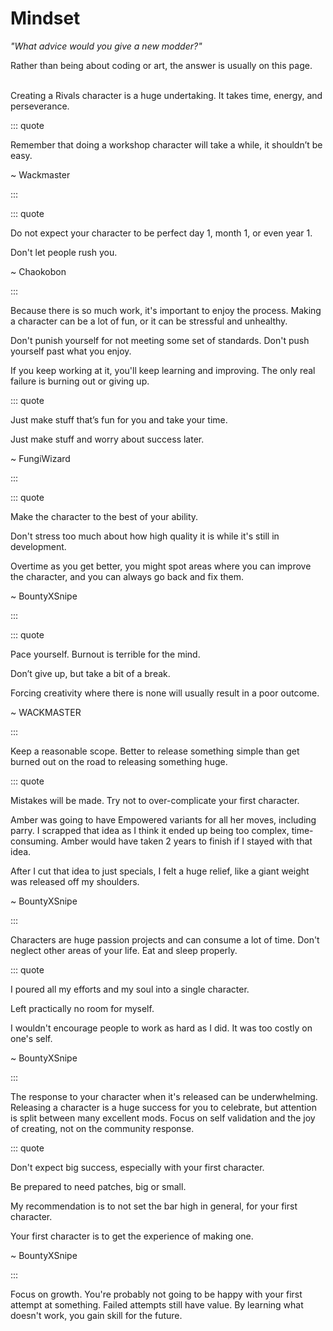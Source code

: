 # Mindset

*"What advice would you give a new modder?"*

Rather than being about coding or art, the answer is usually on this page.

\
Creating a Rivals character is a huge undertaking. It takes time, energy, and perseverance.

::: quote

Remember that doing a workshop character will take a while, it shouldn’t be easy.

~ Wackmaster

:::

::: quote

Do not expect your character to be perfect day 1, month 1, or even year 1.

Don't let people rush you.

~ Chaokobon

:::

Because there is so much work, it's important to enjoy the process. Making a character can be a lot of fun, or it can be
stressful and unhealthy.

Don't punish yourself for not meeting some set of standards. Don't push yourself past what you enjoy.

If you keep working at it, you'll keep learning and improving. The only real failure is burning out or giving up.

::: quote

Just make stuff that’s fun for you and take your time.

Just make stuff and worry about success later.

~ FungiWizard

:::

::: quote

Make the character to the best of your ability.

Don't stress too much about how high quality it is while it's still in development.

Overtime as you get better, you might spot areas where you can improve the character, and you can always go back and fix
them.

~ BountyXSnipe

:::

::: quote

Pace yourself. Burnout is terrible for the mind.

Don’t give up, but take a bit of a break.

Forcing creativity where there is none will usually result in a poor outcome.

~ WACKMASTER

:::

Keep a reasonable scope. Better to release something simple than get burned out on the road to releasing something huge.

::: quote

Mistakes will be made. Try not to over-complicate your first character.

Amber was going to have Empowered variants for all her moves, including parry. I scrapped that idea as I think it ended
up being too complex, time-consuming. Amber would have taken 2 years to finish if I stayed with that idea.

After I cut that idea to just specials, I felt a huge relief, like a giant weight was released off my shoulders.

~ BountyXSnipe

:::

Characters are huge passion projects and can consume a lot of time. Don't neglect other areas of your life. Eat and
sleep properly.

::: quote

I poured all my efforts and my soul into a single character.

Left practically no room for myself.

I wouldn't encourage people to work as hard as I did. It was too costly on one's self.

~ BountyXSnipe

:::

The response to your character when it's released can be underwhelming. Releasing a character is a huge success for you
to celebrate, but attention is split between many excellent mods. Focus on self validation and the joy of creating, not
on the community response.

::: quote

Don't expect big success, especially with your first character.

Be prepared to need patches, big or small.

My recommendation is to not set the bar high in general, for your first character.

Your first character is to get the experience of making one.

~ BountyXSnipe

:::

Focus on growth. You're probably not going to be happy with your first attempt at something. Failed attempts still have
value. By learning what doesn't work, you gain skill for the future.
